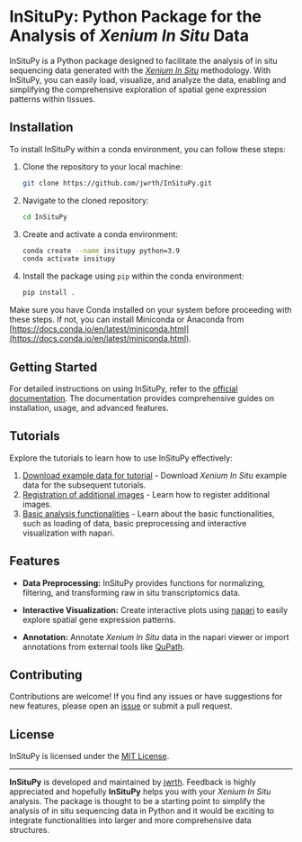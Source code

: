 # InSituPy: Python Package for the Analysis of _Xenium In Situ_ Data

InSituPy is a Python package designed to facilitate the analysis of in situ sequencing data generated with the [_Xenium In Situ_](https://www.10xgenomics.com/platforms/xenium) methodology. With InSituPy, you can easily load, visualize, and analyze the data, enabling and simplifying the comprehensive exploration of spatial gene expression patterns within tissues.

## Installation

To install InSituPy within a conda environment, you can follow these steps:

1. Clone the repository to your local machine:

   ```bash
   git clone https://github.com/jwrth/InSituPy.git
   ```

2. Navigate to the cloned repository:

   ```bash
   cd InSituPy
   ```

3. Create and activate a conda environment:

   ```bash
   conda create --name insitupy python=3.9
   conda activate insitupy
   ```

4. Install the package using `pip` within the conda environment:

   ```bash
   pip install .
   ```

Make sure you have Conda installed on your system before proceeding with these steps. If not, you can install Miniconda or Anaconda from [https://docs.conda.io/en/latest/miniconda.html](https://docs.conda.io/en/latest/miniconda.html).

## Getting Started

For detailed instructions on using InSituPy, refer to the [official documentation](https://InSituPy.readthedocs.io). The documentation provides comprehensive guides on installation, usage, and advanced features.

## Tutorials

Explore the tutorials to learn how to use InSituPy effectively:

1. [Download example data for tutorial](notebooks/01_InSituPy_demo_download_data.ipynb) - Download _Xenium In Situ_ example data for the subsequent tutorials.
2. [Registration of additional images](notebooks/02_InSituPy_demo_register_images.ipynb) - Learn how to register additional images.
3. [Basic analysis functionalities](notebooks/03_InSituPy_demo_analyze.ipynb) - Learn about the basic functionalities, such as loading of data, basic preprocessing and interactive visualization with napari.

## Features

- **Data Preprocessing:** InSituPy provides functions for normalizing, filtering, and transforming raw in situ transcriptomics data.

- **Interactive Visualization:** Create interactive plots using [napari](https://napari.org/stable/#) to easily explore spatial gene expression patterns.

- **Annotation:** Annotate _Xenium In Situ_ data in the napari viewer or import annotations from external tools like [QuPath](https://qupath.github.io/).

## Contributing

Contributions are welcome! If you find any issues or have suggestions for new features, please open an [issue](https://github.com/jwrth/InSituPy/issues) or submit a pull request.

## License

InSituPy is licensed under the [MIT License](LICENSE).

---

**InSituPy** is developed and maintained by [jwrth](https://github.com/jwrth). Feedback is highly appreciated and hopefully **InSituPy** helps you with your _Xenium In Situ_ analysis. The package is thought to be a starting point to simplify the analysis of in situ sequencing data in Python and it would be exciting to integrate functionalities into larger and more comprehensive data structures.
